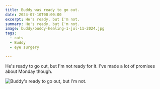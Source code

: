 ```yaml
---
title: Buddy was ready to go out.
date: 2024-07-10T00:00:00
excerpt: He's ready, but I'm not.
summary: He's ready, but I'm not.
image: buddy/buddy-healing-1-jul-11-2024.jpg
tags:
  - cats
  - Buddy
  - eye surgery

---
```



He's ready to go out, but I'm not ready for it. I've made a lot of promises about Monday though.

![Buddy's ready to go out, but I'm not.](/static/img/buddy/buddy-healing-1-jul-11-2024.jpg)
